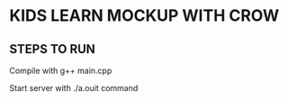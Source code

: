 # KIDS LEARN MOCKUP WITH CROW

## STEPS TO RUN

Compile with g++ main.cpp

Start server with ./a.ouit command
